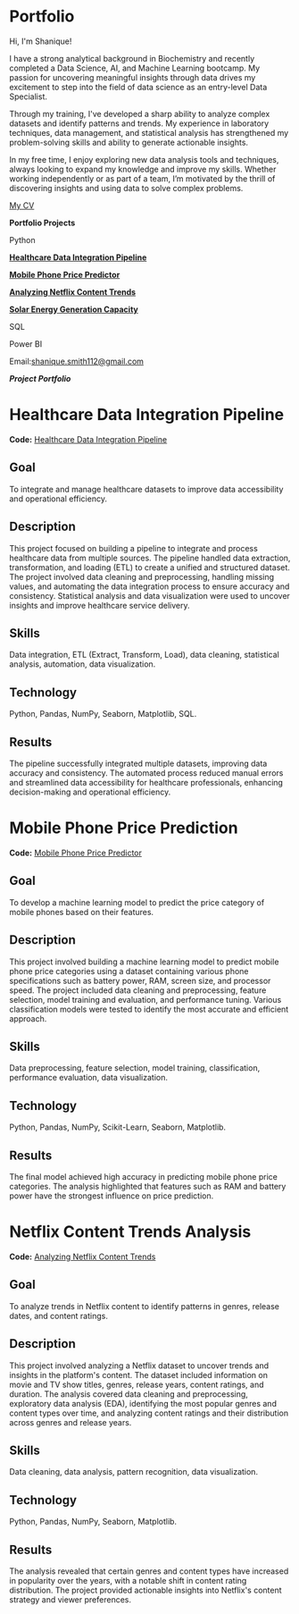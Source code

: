# Portfolio

Hi, I'm Shanique!

I have a strong analytical background in Biochemistry and recently completed a Data Science, AI, and Machine Learning bootcamp. My passion for uncovering meaningful insights through data drives my excitement to step into the field of data science as an entry-level Data Specialist.

Through my training, I've developed a sharp ability to analyze complex datasets and identify patterns and trends. My experience in laboratory techniques, data management, and statistical analysis has strengthened my problem-solving skills and ability to generate actionable insights.

In my free time, I enjoy exploring new data analysis tools and techniques, always looking to expand my knowledge and improve my skills. Whether working independently or as part of a team, I’m motivated by the thrill of discovering insights and using data to solve complex problems.

[My CV](https://github.com/SHANIQUETS/Portfolio/blob/main/My%20CV.pdf)


**Portfolio Projects**

Python

[**Healthcare Data Integration Pipeline**](https://github.com/SHANIQUETS/Healthcare-Integration-Pipeline/blob/main/integrated_data_pipeline.ipynb)  

[**Mobile Phone Price Predictor**](https://github.com/SHANIQUETS/Portfolio/blob/main/Mobile_Phone_Price_Predictor.ipynb)

[**Analyzing Netflix Content Trends**](https://github.com/SHANIQUETS/Portfolio/blob/main/Analysing_Netflix_Content_Trends_checkpoint.ipynb)

[**Solar Energy Generation Capacity**](https://github.com/SHANIQUETS/Portfolio/blob/main/solar%20energy%20generation%20capacity.ipynb)


SQL

Power BI

Email:[shanique.smith112@gmail.com](mailto:shanique.smith112@gmail.com)

***Project Portfolio***

# Healthcare Data Integration Pipeline  

**Code:** [Healthcare Data Integration Pipeline](https://github.com/SHANIQUETS/Healthcare-Integration-Pipeline/blob/main/integrated_data_pipeline.ipynb)  

## Goal  
To integrate and manage healthcare datasets to improve data accessibility and operational efficiency.  

## Description  
This project focused on building a pipeline to integrate and process healthcare data from multiple sources. The pipeline handled data extraction, transformation, and loading (ETL) to create a unified and structured dataset. The project involved data cleaning and preprocessing, handling missing values, and automating the data integration process to ensure accuracy and consistency. Statistical analysis and data visualization were used to uncover insights and improve healthcare service delivery.  

## Skills  
Data integration, ETL (Extract, Transform, Load), data cleaning, statistical analysis, automation, data visualization.  

## Technology  
Python, Pandas, NumPy, Seaborn, Matplotlib, SQL.  

## Results  
The pipeline successfully integrated multiple datasets, improving data accuracy and consistency. The automated process reduced manual errors and streamlined data accessibility for healthcare professionals, enhancing decision-making and operational efficiency.  

# Mobile Phone Price Prediction  

**Code:** [Mobile Phone Price Predictor](https://github.com/SHANIQUETS/Portfolio/blob/main/Mobile_Phone_Price_Predictor.ipynb)


## Goal  
To develop a machine learning model to predict the price category of mobile phones based on their features.  

## Description  
This project involved building a machine learning model to predict mobile phone price categories using a dataset containing various phone specifications such as battery power, RAM, screen size, and processor speed. The project included data cleaning and preprocessing, feature selection, model training and evaluation, and performance tuning. Various classification models were tested to identify the most accurate and efficient approach.  

## Skills  
Data preprocessing, feature selection, model training, classification, performance evaluation, data visualization.  

## Technology  
Python, Pandas, NumPy, Scikit-Learn, Seaborn, Matplotlib.  

## Results  
The final model achieved high accuracy in predicting mobile phone price categories. The analysis highlighted that features such as RAM and battery power have the strongest influence on price prediction.  


# Netflix Content Trends Analysis  

**Code:** [Analyzing Netflix Content Trends](https://github.com/SHANIQUETS/Portfolio/blob/main/Analysing_Netflix_Content_Trends_checkpoint.ipynb)

## Goal  
To analyze trends in Netflix content to identify patterns in genres, release dates, and content ratings.  

## Description  
This project involved analyzing a Netflix dataset to uncover trends and insights in the platform's content. The dataset included information on movie and TV show titles, genres, release years, content ratings, and duration. The analysis covered data cleaning and preprocessing, exploratory data analysis (EDA), identifying the most popular genres and content types over time, and analyzing content ratings and their distribution across genres and release years.  

## Skills  
Data cleaning, data analysis, pattern recognition, data visualization.  

## Technology  
Python, Pandas, NumPy, Seaborn, Matplotlib.  

## Results  
The analysis revealed that certain genres and content types have increased in popularity over the years, with a notable shift in content rating distribution. The project provided actionable insights into Netflix's content strategy and viewer preferences.  
